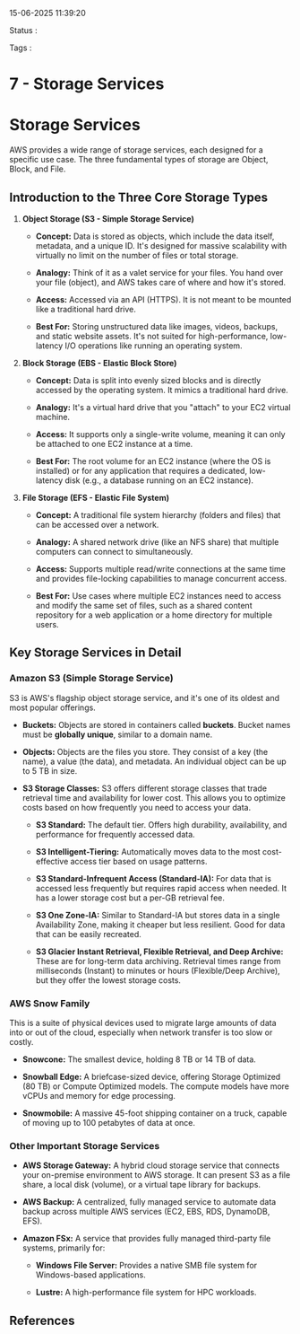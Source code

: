 15-06-2025 11:39:20

Status :

Tags :

# 7 - Storage Services

# Storage Services

AWS provides a wide range of storage services, each designed for a specific use case. The three fundamental types of storage are Object, Block, and File.

## Introduction to the Three Core Storage Types

1. **Object Storage (S3 - Simple Storage Service)**
    
    - **Concept:** Data is stored as objects, which include the data itself, metadata, and a unique ID. It's designed for massive scalability with virtually no limit on the number of files or total storage.
        
    - **Analogy:** Think of it as a valet service for your files. You hand over your file (object), and AWS takes care of where and how it's stored.
        
    - **Access:** Accessed via an API (HTTPS). It is not meant to be mounted like a traditional hard drive.
        
    - **Best For:** Storing unstructured data like images, videos, backups, and static website assets. It's not suited for high-performance, low-latency I/O operations like running an operating system.
        
2. **Block Storage (EBS - Elastic Block Store)**
    
    - **Concept:** Data is split into evenly sized blocks and is directly accessed by the operating system. It mimics a traditional hard drive.
        
    - **Analogy:** It's a virtual hard drive that you "attach" to your EC2 virtual machine.
        
    - **Access:** It supports only a single-write volume, meaning it can only be attached to one EC2 instance at a time.
        
    - **Best For:** The root volume for an EC2 instance (where the OS is installed) or for any application that requires a dedicated, low-latency disk (e.g., a database running on an EC2 instance).
        
3. **File Storage (EFS - Elastic File System)**
    
    - **Concept:** A traditional file system hierarchy (folders and files) that can be accessed over a network.
        
    - **Analogy:** A shared network drive (like an NFS share) that multiple computers can connect to simultaneously.
        
    - **Access:** Supports multiple read/write connections at the same time and provides file-locking capabilities to manage concurrent access.
        
    - **Best For:** Use cases where multiple EC2 instances need to access and modify the same set of files, such as a shared content repository for a web application or a home directory for multiple users.
        

## Key Storage Services in Detail

### Amazon S3 (Simple Storage Service)

S3 is AWS's flagship object storage service, and it's one of its oldest and most popular offerings.

- **Buckets:** Objects are stored in containers called **buckets**. Bucket names must be **globally unique**, similar to a domain name.
    
- **Objects:** Objects are the files you store. They consist of a key (the name), a value (the data), and metadata. An individual object can be up to 5 TB in size.
    
- **S3 Storage Classes:** S3 offers different storage classes that trade retrieval time and availability for lower cost. This allows you to optimize costs based on how frequently you need to access your data.
    
    - **S3 Standard:** The default tier. Offers high durability, availability, and performance for frequently accessed data.
        
    - **S3 Intelligent-Tiering:** Automatically moves data to the most cost-effective access tier based on usage patterns.
        
    - **S3 Standard-Infrequent Access (Standard-IA):** For data that is accessed less frequently but requires rapid access when needed. It has a lower storage cost but a per-GB retrieval fee.
        
    - **S3 One Zone-IA:** Similar to Standard-IA but stores data in a single Availability Zone, making it cheaper but less resilient. Good for data that can be easily recreated.
        
    - **S3 Glacier Instant Retrieval, Flexible Retrieval, and Deep Archive:** These are for long-term data archiving. Retrieval times range from milliseconds (Instant) to minutes or hours (Flexible/Deep Archive), but they offer the lowest storage costs.
        

### AWS Snow Family

This is a suite of physical devices used to migrate large amounts of data into or out of the cloud, especially when network transfer is too slow or costly.

- **Snowcone:** The smallest device, holding 8 TB or 14 TB of data.
    
- **Snowball Edge:** A briefcase-sized device, offering Storage Optimized (80 TB) or Compute Optimized models. The compute models have more vCPUs and memory for edge processing.
    
- **Snowmobile:** A massive 45-foot shipping container on a truck, capable of moving up to 100 petabytes of data at once.
    

### Other Important Storage Services

- **AWS Storage Gateway:** A hybrid cloud storage service that connects your on-premise environment to AWS storage. It can present S3 as a file share, a local disk (volume), or a virtual tape library for backups.
    
- **AWS Backup:** A centralized, fully managed service to automate data backup across multiple AWS services (EC2, EBS, RDS, DynamoDB, EFS).
    
- **Amazon FSx:** A service that provides fully managed third-party file systems, primarily for:
    
    - **Windows File Server:** Provides a native SMB file system for Windows-based applications.
        
    - **Lustre:** A high-performance file system for HPC workloads.

## References



